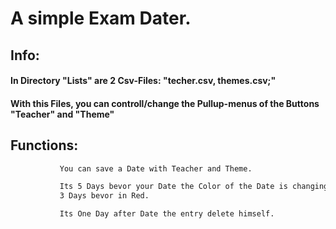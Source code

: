 # A simple Exam Dater.


## Info:

####       In Directory "Lists" are 2 Csv-Files:  "techer.csv, themes.csv;"
####       With this Files, you can controll/change the Pullup-menus of the Buttons "Teacher" and "Theme"


## Functions:
```diff
           You can save a Date with Teacher and Theme.

           Its 5 Days bevor your Date the Color of the Date is changing to orange.
           3 Days bevor in Red.

           Its One Day after Date the entry delete himself.
```


